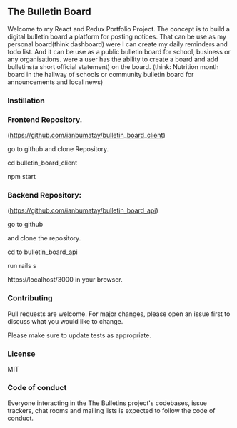
## The Bulletin Board 
Welcome to my React and Redux Portfolio Project. The concept is to build a digital bulletin board a platform for posting notices. That can be use as my personal board(think dashboard) were I can  create my daily reminders and todo list. And it can be use as a public bulletin board for school, business or any organisations. were a user has the ability to create a board and add bulletins(a short official statement) on the board. (think:  Nutrition month board in the hallway of schools or community bulletin board for announcements and local news)


### Instillation

### Frontend Repository.
(https://github.com/ianbumatay/bulletin_board_client)

go to github and clone Repository.

cd bulletin_board_client

npm start 

### Backend Repository:
(https://github.com/ianbumatay/bulletin_board_api)

go to github

and clone the repository.

cd to bulletin_board_api 

run rails s 

https://localhost/3000 in your browser.

### Contributing
Pull requests are welcome. For major changes, please open an issue first to discuss what you would like to change.

Please make sure to update tests as appropriate.

### License
MIT

### Code of conduct
Everyone interacting in the The Bulletins project's codebases, issue trackers, chat rooms and mailing lists is expected to follow the code of conduct.